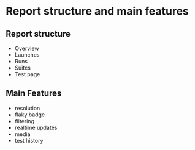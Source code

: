 
# Report structure and main features

## Report structure
-  Overview
- Launches
- Runs
- Suites
- Test page

## Main Features
- resolution
- flaky badge
- filtering
- realtime updates
- media
- test history